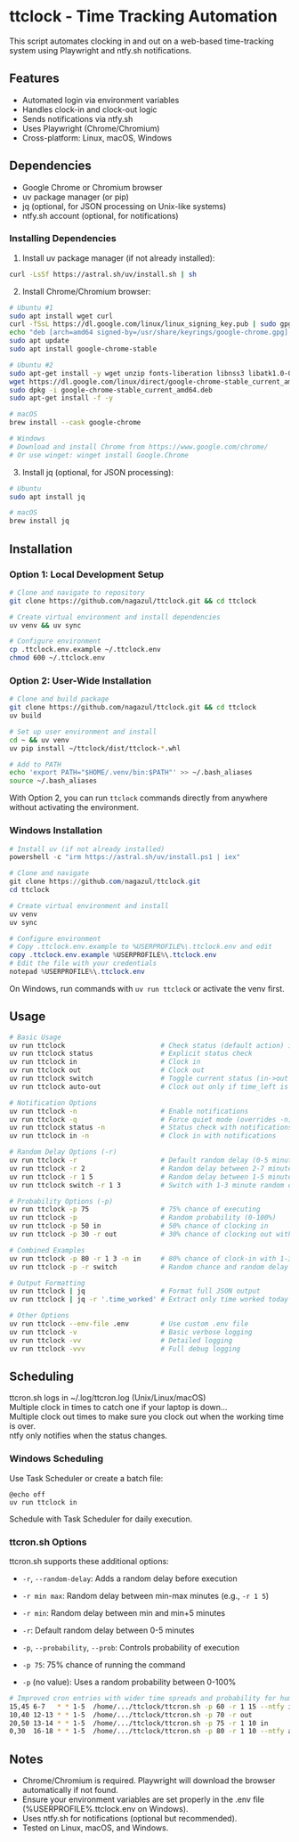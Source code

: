 # ttclock - Time Tracking Automation

This script automates clocking in and out on a web-based time-tracking system using Playwright and ntfy.sh notifications.

## Features

 - Automated login via environment variables
 - Handles clock-in and clock-out logic
 - Sends notifications via ntfy.sh
 - Uses Playwright (Chrome/Chromium)
 - Cross-platform: Linux, macOS, Windows

## Dependencies

- Google Chrome or Chromium browser
- uv package manager (or pip)
- jq (optional, for JSON processing on Unix-like systems)
- ntfy.sh account (optional, for notifications)

### Installing Dependencies

1. Install uv package manager (if not already installed):
```bash
curl -LsSf https://astral.sh/uv/install.sh | sh
```

2. Install Chrome/Chromium browser:
```bash
# Ubuntu #1
sudo apt install wget curl
curl -fSsL https://dl.google.com/linux/linux_signing_key.pub | sudo gpg --dearmor -o /usr/share/keyrings/google-chrome.gpg
echo "deb [arch=amd64 signed-by=/usr/share/keyrings/google-chrome.gpg] http://dl.google.com/linux/chrome/deb/ stable main" | sudo tee /etc/apt/sources.list.d/google-chrome.list
sudo apt update
sudo apt install google-chrome-stable

# Ubuntu #2
sudo apt-get install -y wget unzip fonts-liberation libnss3 libatk1.0-0 libatk-bridge2.0-0 libcups2 libgbm1
wget https://dl.google.com/linux/direct/google-chrome-stable_current_amd64.deb
sudo dpkg -i google-chrome-stable_current_amd64.deb
sudo apt-get install -f -y

# macOS
brew install --cask google-chrome

# Windows
# Download and install Chrome from https://www.google.com/chrome/
# Or use winget: winget install Google.Chrome
```

3. Install jq (optional, for JSON processing):
```bash
# Ubuntu
sudo apt install jq

# macOS
brew install jq
```

## Installation

### Option 1: Local Development Setup

```bash
# Clone and navigate to repository
git clone https://github.com/nagazul/ttclock.git && cd ttclock

# Create virtual environment and install dependencies
uv venv && uv sync

# Configure environment
cp .ttclock.env.example ~/.ttclock.env
chmod 600 ~/.ttclock.env
```

### Option 2: User-Wide Installation

```bash
# Clone and build package
git clone https://github.com/nagazul/ttclock.git && cd ttclock
uv build

# Set up user environment and install
cd ~ && uv venv
uv pip install ~/ttclock/dist/ttclock-*.whl

# Add to PATH
echo 'export PATH="$HOME/.venv/bin:$PATH"' >> ~/.bash_aliases
source ~/.bash_aliases
```

With Option 2, you can run `ttclock` commands directly from anywhere without activating the environment.

### Windows Installation

```powershell
# Install uv (if not already installed)
powershell -c "irm https://astral.sh/uv/install.ps1 | iex"

# Clone and navigate
git clone https://github.com/nagazul/ttclock.git
cd ttclock

# Create virtual environment and install
uv venv
uv sync

# Configure environment
# Copy .ttclock.env.example to %USERPROFILE%\.ttclock.env and edit
copy .ttclock.env.example %USERPROFILE%\.ttclock.env
# Edit the file with your credentials
notepad %USERPROFILE%\.ttclock.env
```

On Windows, run commands with `uv run ttclock` or activate the venv first.

## Usage

```bash
# Basic Usage
uv run ttclock                        # Check status (default action) in quiet mode
uv run ttclock status                 # Explicit status check
uv run ttclock in                     # Clock in
uv run ttclock out                    # Clock out
uv run ttclock switch                 # Toggle current status (in->out or out->in)
uv run ttclock auto-out               # Clock out only if time_left is 00:00:00

# Notification Options
uv run ttclock -n                     # Enable notifications
uv run ttclock -q                     # Force quiet mode (overrides -n)
uv run ttclock status -n              # Status check with notifications
uv run ttclock in -n                  # Clock in with notifications

# Random Delay Options (-r)
uv run ttclock -r                     # Default random delay (0-5 minutes)
uv run ttclock -r 2                   # Random delay between 2-7 minutes
uv run ttclock -r 1 5                 # Random delay between 1-5 minutes
uv run ttclock switch -r 1 3          # Switch with 1-3 minute random delay

# Probability Options (-p)
uv run ttclock -p 75                  # 75% chance of executing
uv run ttclock -p                     # Random probability (0-100%)
uv run ttclock -p 50 in               # 50% chance of clocking in
uv run ttclock -p 30 -r out           # 30% chance of clocking out with random delay

# Combined Examples
uv run ttclock -p 80 -r 1 3 -n in     # 80% chance of clock-in with 1-3 min delay and notifications
uv run ttclock -p -r switch           # Random chance and random delay for status switch

# Output Formatting
uv run ttclock | jq                   # Format full JSON output
uv run ttclock | jq -r '.time_worked' # Extract only time worked today

# Other Options
uv run ttclock --env-file .env        # Use custom .env file
uv run ttclock -v                     # Basic verbose logging
uv run ttclock -vv                    # Detailed logging
uv run ttclock -vvv                   # Full debug logging
```

## Scheduling
ttcron.sh logs in ~/.log/ttcron.log (Unix/Linux/macOS)  
Multiple clock in times to catch one if your laptop is down...  
Multiple clock out times to make sure you clock out when the working time is over.    
ntfy only notifies when the status changes.

### Windows Scheduling
Use Task Scheduler or create a batch file:

```batch
@echo off
uv run ttclock in
```

Schedule with Task Scheduler for daily execution.  

### ttcron.sh Options

ttcron.sh supports these additional options:

  - `-r`, `--random-delay`: Adds a random delay before execution
  - `-r min max`: Random delay between min-max minutes (e.g., `-r 1 5`)
  - `-r min`: Random delay between min and min+5 minutes
  - `-r`: Default random delay between 0-5 minutes

  - `-p`, `--probability`, `--prob`: Controls probability of execution
  - `-p 75`: 75% chance of running the command
  - `-p` (no value): Uses a random probability between 0-100%

```bash
# Improved cron entries with wider time spreads and probability for human-like randomness:
15,45 6-7   * * 1-5  /home/.../ttclock/ttcron.sh -p 60 -r 1 15 --ntfy in           # 60% chance morning clock-in at varied times with 1-15 min delay
10,40 12-13 * * 1-5  /home/.../ttclock/ttcron.sh -p 70 -r out                      # 70% chance lunch clock-out with random delay
20,50 13-14 * * 1-5  /home/.../ttclock/ttcron.sh -p 75 -r 1 10 in                  # 75% chance afternoon clock-in with 1-10 min delay
0,30  16-18 * * 1-5  /home/.../ttclock/ttcron.sh -p 80 -r 1 10 --ntfy auto-out     # 80% chance evening auto-out with 1-10 min delay
```

## Notes

 - Chrome/Chromium is required. Playwright will download the browser automatically if not found.
 - Ensure your environment variables are set properly in the .env file (%USERPROFILE%\.ttclock.env on Windows).
 - Uses ntfy.sh for notifications (optional but recommended).
 - Tested on Linux, macOS, and Windows.
